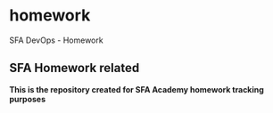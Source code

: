 # homework
SFA DevOps - Homework


 ## SFA Homework related 
 **This is the repository created for SFA Academy homework tracking purposes**
